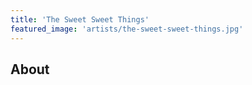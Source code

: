 ```yaml
---
title: 'The Sweet Sweet Things'
featured_image: 'artists/the-sweet-sweet-things.jpg'
---
```


## About


